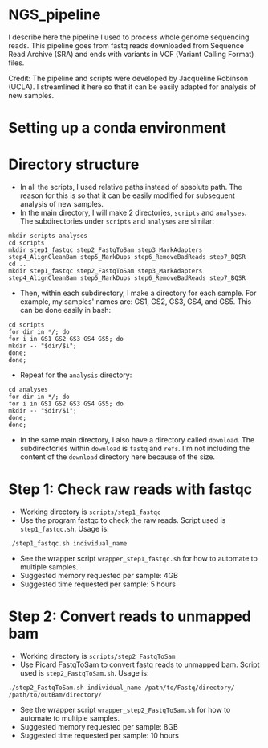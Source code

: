 # NGS_pipeline
I describe here the pipeline I used to process whole genome sequencing reads. This pipeline goes from fastq reads downloaded from Sequence Read Archive (SRA) and ends with variants in VCF (Variant Calling Format) files. 

Credit: The pipeline and scripts were developed by Jacqueline Robinson (UCLA). I streamlined it here so that it can be easily adapted for analysis of new samples. 

# Setting up a conda environment

# Directory structure
* In all the scripts, I used relative paths instead of absolute path. The reason for this is so that it can be easily modified for subsequent analysis of new samples. 
* In the main directory, I will make 2 directories, `scripts` and `analyses`. The subdirectories under `scripts` and `analyses` are similar:

```
mkdir scripts analyses
cd scripts
mkdir step1_fastqc step2_FastqToSam step3_MarkAdapters step4_AlignCleanBam step5_MarkDups step6_RemoveBadReads step7_BQSR
cd ..
mkdir step1_fastqc step2_FastqToSam step3_MarkAdapters step4_AlignCleanBam step5_MarkDups step6_RemoveBadReads step7_BQSR
```

* Then, within each subdirectory, I make a directory for each sample. For example, my samples' names are: GS1, GS2, GS3, GS4, and GS5. This can be done easily in bash:

```
cd scripts
for dir in */; do                                                            
for i in GS1 GS2 GS3 GS4 GS5; do
mkdir -- "$dir/$i";    
done;
done;
```
* Repeat for the `analysis` directory:

```
cd analyses
for dir in */; do                                                            
for i in GS1 GS2 GS3 GS4 GS5; do
mkdir -- "$dir/$i";    
done;
done;
```
* In the same main directory, I also have a directory called `download`. The subdirectories within `download` is `fastq` and `refs`. I'm not including the content of the `download` directory here because of the size. 

# Step 1: Check raw reads with fastqc
* Working directory is `scripts/step1_fastqc`
* Use the program fastqc to check the raw reads. Script used is `step1_fastqc.sh`. Usage is:
```
./step1_fastqc.sh individual_name
```
* See the wrapper script `wrapper_step1_fastqc.sh` for how to automate to multiple samples.
* Suggested memory requested per sample: 4GB
* Suggested time requested per sample: 5 hours

# Step 2: Convert reads to unmapped bam
* Working directory is `scripts/step2_FastqToSam`
* Use Picard FastqToSam to convert fastq reads to unmapped bam. Script used is `step2_FastqToSam.sh`. Usage is:
```
./step2_FastqToSam.sh individual_name /path/to/Fastq/directory/ /path/to/outBam/directory/
```
* See the wrapper script `wrapper_step2_FastqToSam.sh` for how to automate to multiple samples. 
* Suggested memory requested per sample: 8GB
* Suggested time requested per sample: 10 hours
